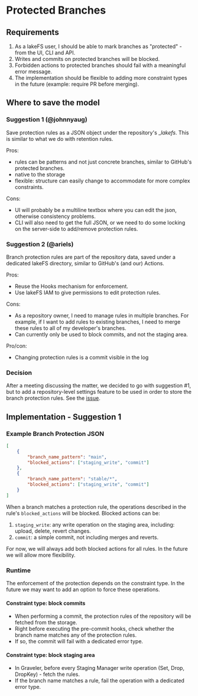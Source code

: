 # Protected Branches

## Requirements

1. As a lakeFS user, I should be able to mark branches as "protected" - from the UI, CLI and API.
1. Writes and commits on protected branches will be blocked.
1. Forbidden actions to protected branches should fail with a meaningful error message.
1. The implementation should be flexible to adding more constraint types in the future (example: require PR before merging).

## Where to save the model

### Suggestion 1 (@johnnyaug)

Save protection rules as a JSON object under the repository's __lakefs_. This is similar to what we do with retention rules.

Pros:
- rules can be patterns and not just concrete branches, similar to GitHub's protected branches.
- native to the storage
- flexible: structure can easily change to accommodate for more complex constraints. 

Cons:
- UI will probably be a multiline textbox where you can edit the json, otherwise consistency problems.
- CLI will also need to get the full JSON, or we need to do some locking on the server-side to add/remove protection rules.

### Suggestion 2 (@ariels)

Branch protection rules are part of the repository data, saved under a dedicated lakeFS directory, similar to GitHub's (and our) Actions.

Pros:
- Reuse the Hooks mechanism for enforcement.
- Use lakeFS IAM to give permissions to edit protection rules.

Cons:
- As a repository owner, I need to manage rules in multiple branches. For example, if I want to add rules to existing branches, I need to merge these rules to all of my developer's branches.
- Can currently only be used to block commits, and not the staging area.
 
Pro/con:
- Changing protection rules is a commit visible in the log

### Decision

After a meeting discussing the matter, we decided to go with suggestion #1, but to add a repository-level settings feature to be used in order to store the branch protection rules. See the [issue](https://github.com/treeverse/lakeFS/issues/2406).

## Implementation - Suggestion 1

### Example Branch Protection JSON

```json
[
	{
		"branch_name_pattern": "main",
		"blocked_actions": ["staging_write", "commit"]
	},
	{
		"branch_name_pattern": "stable/*",
		"blocked_actions": ["staging_write", "commit"]
	}
]
```

When a branch matches a protection rule, the operations described in the rule's `blocked_actions` will be blocked. 
Blocked actions can be:
1. `staging_write`: any write operation on the staging area, including: upload, delete, revert changes.
2. `commit`: a simple commit, not including merges and reverts.

For now, we will always add both blocked actions for all rules. In the future we will allow more flexibility.

### Runtime

The enforcement of the protection depends on the constraint type.
In the future we may want to add an option to force these operations.

#### Constraint type: block commits

* When performing a commit, the protection rules of the repository will be fetched from the storage.
* Right before executing the pre-commit hooks, check whether the branch name matches any of the protection rules.
* If so, the commit will fail with a dedicated error type.

#### Constraint type: block staging area

* In Graveler, before every Staging Manager write operation (Set, Drop, DropKey) - fetch the rules.
* If the branch name matches a rule, fail the operation with a dedicated error type.
